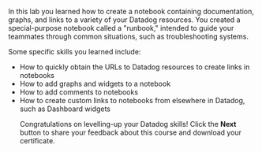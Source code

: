 In this lab you learned how to create a notebook containing documentation, graphs, and links to a variety of your Datadog resources. You created a special-purpose notebook called a "runbook," intended to guide your teammates through common situations, such as troubleshooting systems.

Some specific skills you learned include:
  <ul style="max-width: 75vw;  margin: auto;">
    <li> How to quickly obtain the URLs to Datadog resources to create links in notebooks
    <li> How to add graphs and widgets to a notebook
    <li> How to add comments to notebooks
    <li> How to create custom links to notebooks from elsewhere in Datadog, such as Dashboard widgets

Congratulations on levelling-up your Datadog skills! Click the **Next** button to share your feedback about this course and download your certificate.